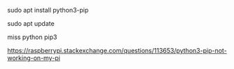 sudo apt install python3-pip

sudo apt update 

  miss python pip3 


https://raspberrypi.stackexchange.com/questions/113653/python3-pip-not-working-on-my-pi



